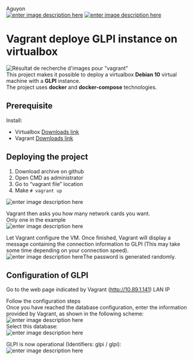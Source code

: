 <!DOCTYPE html>
<html>

<head>
  <meta charset="utf-8">
  <meta name="viewport" content="width=device-width, initial-scale=1.0">
  <title>vagrantglpi</title>
  <link rel="stylesheet" href="https://stackedit.io/style.css" />
</head>

<body class="stackedit">
  <div class="stackedit__html"><p>Aguyon<br>
<a href="https://twitter.com/aguyonp"><img src="https://img.shields.io/twitter/url?color=blue&amp;label=Twitter&amp;logo=blue&amp;logoColor=blue&amp;style=for-the-badge&amp;url=https://twitter.com/aguyonp" alt="enter image description here"></a> <a href="https://aguyon.net"><img src="https://img.shields.io/twitter/url?color=orange&amp;label=Website&amp;logo=blue&amp;logoColor=blue&amp;style=for-the-badge&amp;url=https://aguyon.net" alt="enter image description here"></a></p>
<h1 id="vagrant-deploye-glpi-instance-on-virtualbox">Vagrant deploye GLPI instance on virtualbox</h1>
<p><img src="https://www.morot.fr/wp-content/uploads/2019/01/vagrant-logo.png" alt="Résultat de recherche d'images pour &quot;vagrant&quot;"><br>
This project makes it possible to deploy a virtualbox <strong>Debian 10</strong> virtual machine with a <strong>GLPI</strong> instance.<br>
The project uses <strong>docker</strong> and <strong>docker-compose</strong> technologies.</p>
<h2 id="prerequisite">Prerequisite</h2>
<p>Install:</p>
<ul>
<li>Virtualbox  <a href="https://www.virtualbox.org/wiki/Downloads">Downloads link</a></li>
<li>Vagrant <a href="https://www.vagrantup.com/downloads.html">Downloads link</a></li>
</ul>
<h2 id="deploying-the-project">Deploying the project</h2>
<ol>
<li>Download archive on github</li>
<li>Open CMD as administrator</li>
<li>Go to “vagrant file” location</li>
<li>Make <code># vagrant up</code></li>
</ol>
<p><img src="https://i.imgur.com/sidYJfl.png" alt="enter image description here"></p>
<p>Vagrant then asks you how many network cards you want.<br>
Only one in the example<br>
<img src="https://i.imgur.com/tR6NHhQ.png" alt="enter image description here"></p>
<p>Let Vagrant configure the VM. Once finished, Vagrant will display a message containing the connection information to GLPI (This may take some time depending on your connection speed).<br>
<img src="https://i.imgur.com/7Fdh8fu.png" alt="enter image description here">The password is generated randomly.</p>
<h2 id="configuration-of-glpi">Configuration of GLPI</h2>
<p>Go to the web page indicated by Vagrant (<a href="http://10.89.1.141">http://10.89.1.141</a>) LAN IP</p>
<p>Follow the configuration steps<br>
Once you have reached the database configuration, enter the information provided by Vagrant, as shown in the following scheme:<br>
<img src="https://i.imgur.com/xPFCU2U.png" alt="enter image description here"><br>
Select this database:<br>
<img src="https://i.imgur.com/muay8yu.png" alt="enter image description here"></p>
<p>GLPI is now operational (Identifiers: glpi / glpi):<br>
<img src="https://i.imgur.com/49K1HzN.png" alt="enter image description here"></p>
</div>
</body>

</html>
